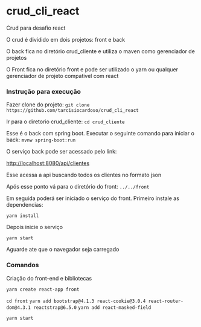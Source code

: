# crud_cli_react
Crud para desafio react

O crud é dividido em dois projetos: front e back

O back fica no diretório crud_cliente e utiliza o maven como gerenciador de projetos

O Front fica no diretório front e pode ser utilizado o yarn ou qualquer gerenciador de projeto compativel com react

### Instrução para execução

Fazer clone do projeto:
`git clone https://github.com/tarcisiocardoso/crud_cli_react`

Ir para o diretorio crud_cliente:
`cd crud_cliente`

Esse é o back com spring boot. Executar o seguinte comando para iniciar o back:
`mvnw spring-boot:run`

O serviço back pode ser acessado pelo link:

[http://localhost:8080/api/clientes](http://localhost:8080/api/clientes)

Esse acessa a api buscando todos os clientes no formato json

Após esse ponto vá para o diretório do front:
 `../../front`
 
Em seguida poderá ser iniciado o serviço do front. Primeiro instale as dependencias:

`yarn install`

Depois inicie o serviço

`yarn start`

Aguarde ate que o navegador seja carregado

### Comandos
Criação do front-end e bibliotecas

`yarn create react-app front`

`cd front`
`yarn add bootstrap@4.1.3 react-cookie@3.0.4 react-router-dom@4.3.1 reactstrap@6.5.0`
`yarn add react-masked-field`

`yarn start`
